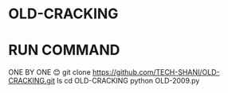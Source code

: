 # OLD-CRACKING
# RUN COMMAND 
ONE BY ONE 😊 
git clone https://github.com/TECH-SHANI/OLD-CRACKING.git
ls
cd OLD-CRACKING
python OLD-2009.py
